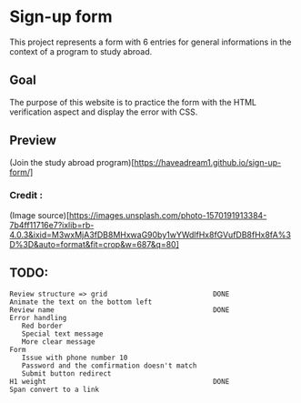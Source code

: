 # Sign-up form

This project represents a form with 6 entries for general informations in the context of a program to study abroad.

## Goal

The purpose of this website is to practice the form with the HTML verification aspect and display the error with CSS.

## Preview

(Join the study abroad program)[https://haveadream1.github.io/sign-up-form/]

### Credit :

(Image source)[https://images.unsplash.com/photo-1570191913384-7b4ff11716e7?ixlib=rb-4.0.3&ixid=M3wxMjA3fDB8MHxwaG90by1wYWdlfHx8fGVufDB8fHx8fA%3D%3D&auto=format&fit=crop&w=687&q=80]

## TODO:

    Review structure => grid                          DONE    
    Animate the text on the bottom left  
    Review name                                       DONE  
    Error handling  
       Red border  
       Special text message  
       More clear message  
    Form  
       Issue with phone number 10  
       Password and the comfirmation doesn't match  
       Submit button redirect  
    H1 weight                                         DONE  
    Span convert to a link  